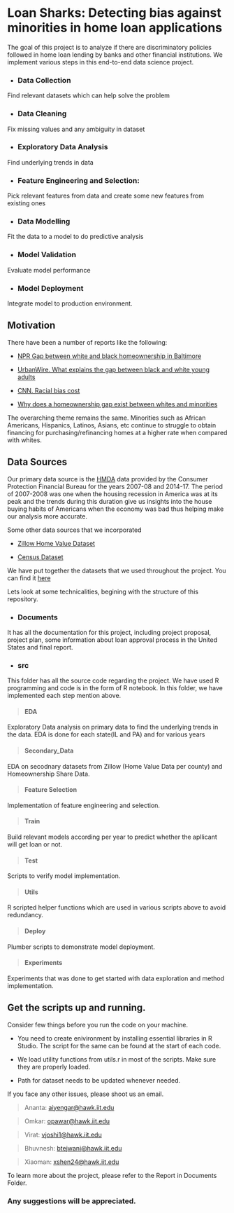 # Loan Sharks: Detecting bias against minorities in home loan applications #

The goal of this project is to analyze if there are discriminatory policies followed in home loan lending by banks and other financial institutions.
We implement various steps in this end-to-end data science project.

* ### Data Collection
Find relevant datasets which can help solve the problem
* ### Data Cleaning
Fix missing values and any ambiguity in dataset
* ### Exploratory Data Analysis
Find underlying trends in data
* ### Feature Engineering and Selection: 
Pick relevant features from data and create some new features from existing ones
* ### Data Modelling
Fit the data to a model to do predictive analysis
* ### Model Validation
Evaluate model performance
* ### Model Deployment
Integrate model to production environment.

## Motivation

There have been a number of reports like the following:

- [NPR Gap between white and black homeownership in Baltimore](https://www.npr.org/2018/08/07/632497683/in-baltimore-the-gap-between-white-and-black-homeownership-persists)

- [UrbanWire. What explains the gap between black and white young adults](https://www.urban.org/urban-wire/what-explains-homeownership-gap-between-black-and-white-young-adults)

- [CNN. Racial bias cost](https://www.cnn.com/2018/12/06/perspectives/black-home-ownership-undervalued-brookings/index.html)

- [Why does a homeownership gap exist between whites and minorities](https://www.urban.org/urban-wire/what-explains-homeownership-gap-between-black-and-white-young-adults)


The overarching theme remains the same. Minorities such as African Americans, Hispanics, Latinos, Asians, etc continue to struggle to obtain financing for purchasing/refinancing homes at a higher rate when compared with whites.

## Data Sources
Our primary data source is the [HMDA](https://www.consumerfinance.gov/data-research/hmda/historic-data/) data provided by the Consumer Protection Financial Bureau for the years 2007-08 and 2014-17. The period of 2007-2008 was one when the housing recession in America was at its peak and the trends during this duration give us insights into the house buying habits of Americans when the economy was bad thus helping make our analysis more accurate.

Some other data sources that we incorporated

* [Zillow Home Value Dataset](https://www.zillow.com/research/data/)

* [Census Dataset](https://www.census.gov/data/datasets/2010/dec/summary-file-1.html)

We have put together the datasets that we used throughout the project. You can find it [here](https://drive.google.com/open?id=1Uu54SK0kIauKGvFao5rE0_NqrlMBEHJU)


Lets look at some technicalities, begining with the structure of this repository. 

* ### Documents
It has all the documentation for this project, including project proposal, project plan, some information about loan
approval process in the United States and final report.


* ### src
This folder has all the source code regarding the project. We have used R programming and code is in the form of R notebook.
In this folder, we have implemented each step mention above.

> #### EDA
Exploratory Data analysis on primary data to find the underlying trends in the data. EDA is done for each state(IL and PA) and for various years

> #### Secondary_Data
EDA on secodnary datasets from Zillow (Home Value Data per county) and Homeownership Share Data.

> #### Feature Selection
Implementation of feature engineering and selection. 

> #### Train
Build relevant models according per year to predict whether the apllicant will get loan or not.

> #### Test
Scripts to verify model implementation.

> #### Utils
R scripted helper functions which are used in various scripts above to avoid redundancy.

> #### Deploy
Plumber scripts to demonstrate model deployment.

> #### Experiments
Experiments that was done to get started with data exploration and method implementation. 


## Get the scripts up and running.

Consider few things before you run the code on your machine. 

* You need to create enivironment by installing essential libraries in R Studio. The script for the same can be found at the start of each code.

* We load utility functions from utils.r in most of the scripts. Make sure they are properly loaded.

* Path for dataset needs to be updated whenever needed.

If you face any other issues, please shoot us an email.

> Ananta: aiyengar@hawk.iit.edu

> Omkar: opawar@hawk.iit.edu

> Virat: vjoshi1@hawk.iit.edu

> Bhuvnesh: btejwani@hawk.iit.edu

> Xiaoman: xshen24@hawk.iit.edu

To learn more about the project, please refer to the Report in Documents Folder. 

### Any suggestions will be appreciated.